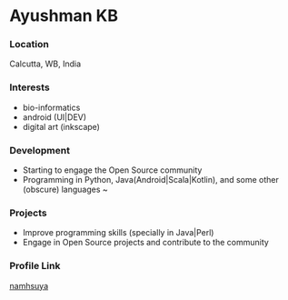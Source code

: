 # Ayushman KB

### Location

Calcutta, WB, India

### Interests
* bio-informatics
* android (UI|DEV)
* digital art (inkscape)

### Development
* Starting to engage the Open Source community
* Programming in Python, Java(Android|Scala|Kotlin), and some other (obscure) languages ~ 

### Projects
* Improve programming skills (specially in Java|Perl)
* Engage in Open Source projects and contribute to the community

### Profile Link

[namhsuya](https://github.com/namhsuya/)
